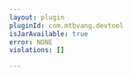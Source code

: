 ```yaml
---
layout: plugin
pluginId: com.mtbvang.devtool
isJarAvailable: true
error: NONE
violations: []

---
```

